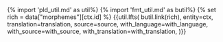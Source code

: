 {% import 'pld_util.md' as util%}
{% import 'fmt_util.md' as butil%}
{% set rich = data["morphemes"][ctx.id] %}
{{util.lfts(
    butil.link(rich),
    entity=ctx,
    translation=translation,
    source=source,
    with_language=with_language,
    with_source=with_source,
    with_translation=with_translation,
)}}
